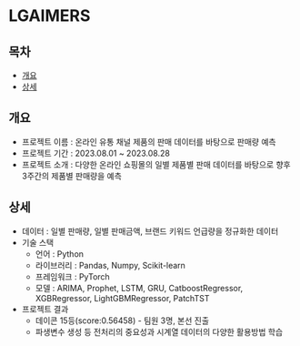 # LGAIMERS

## 목차
  - [개요](#개요)
  - [상세](#상세)

## 개요
- 프로젝트 이름 : 온라인 유통 채널 제품의 판매 데이터를 바탕으로 판매량 예측
- 프로젝트 기간 : 2023.08.01 ~ 2023.08.28
- 프로젝트 소개 : 다양한 온라인 쇼핑몰의 일별 제품별 판매 데이터를 바탕으로 향후 3주간의 제품별 판매량을 예측

## 상세
- 데이터 : 일별 판매량, 일별 판매금액, 브랜드 키워드 언급량을 정규화한 데이터
- 기술 스택
  - 언어 : Python
  - 라이브러리 : Pandas, Numpy, Scikit-learn
  - 프레임워크 : PyTorch
  - 모델 : ARIMA, Prophet, LSTM, GRU, CatboostRegressor, XGBRegressor, LightGBMRegressor, PatchTST
- 프로젝트 결과
  - 데이콘 15등(score:0.56458) - 팀원 3명, 본선 진출
  - 파생변수 생성 등 전처리의 중요성과 시계열 데이터의 다양한 활용방법 학습

